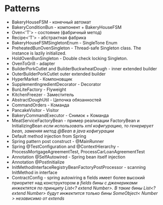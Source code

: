# Patterns
* BakeryHouseFSM - конечный автомат
* BakeryConditionBun - компонент + BakeryHouseFSM
* Oven<'T'> - состояние (фабричный метод)
* Recipe<'T'> - абстрактная фабрика
* BakeryHouseFSMSingletonEnum - SingleTone Enum
* PreheatedBunOvenSingleton - Thread-safe Singleton class. The instance is lazily initialized.
* HoldOvenBunSingleton - Double check locking Singleton.
* OvenToGrill - adapter
* BuilderPorkCutlet and BuilderBuckwheatDough - inner extended builder
* OuterBuilderPorkCutlet outer extended builder
* HyperMarket - Компоновщик
* SupplementIngredientDecorator - Decorator
* BunLiteFactory - Flyweight
* KitchenFreezer - Заместитель
* AbstractDoughUtil - Цепочка обязанностей
* CommandOrders - Команда
* PancakeVisitor - Visitor
* BakeryCommandExecutor - Снимок + Команда
* MeatServiceFactoryBean - пример реализации FactoryBean и InitializingBean
   *если использовать xml кофигурацию, то генерирует bean, заменяя метод @Bean в java кофигурации*
* Default method injection from Spring
* Spring pattern post construct - @MainRunner
* Spring @TestConfiguration and @ContextHierarchy - ProcessMortgageAgreementTest, ProcessCarLoanAgreementTest
* Annotation @SelfAutowired - Spring  bean itself injection 
* Annotation @PostInitialize
* InitMethodInterfaceRegistryBeanFactoryPostProcessor - scanning InitMethod in interface 
* ContractConfig - spring autowiring в fields имеет более высокий приоритет над конструктором 
   </n> *в fields бины с дженериками инжектятся по принципу List<? extend Number>. В такие бины </n>
   List<? extend Number> будут инжектится только бины SomeObject< Number > независимо от extends* 